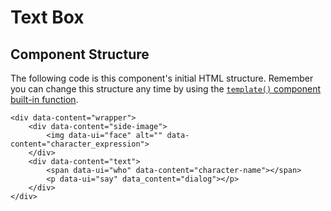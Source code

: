 # Text Box

## Component Structure

The following code is this component's initial HTML structure. Remember you can change this structure any time by using the [`template()` component built-in function](../building-blocks/components/built-in-functions.md#get-or-modify-the-html-structure).

```markup
<div data-content="wrapper">
	<div data-content="side-image">
		<img data-ui="face" alt="" data-content="character_expression">
	</div>
	<div data-content="text">
		<span data-ui="who" data-content="character-name"></span>
		<p data-ui="say" data_content="dialog"></p>
	</div>
</div>
```



